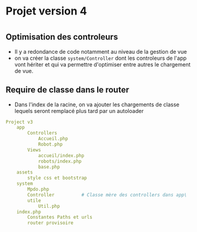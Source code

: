 #
# Projet version 4
#


## Optimisation des controleurs
- Il y a redondance de code notamment au niveau de la gestion de vue
- on va créer la classe `system/Controller` dont les controleurs de l'app vont hériter et qui va permettre d'optimiser entre autres le chargement de vue.
## Require de classe dans le router
- Dans l'index de la racine, on va ajouter les chargements de classe lequels seront remplacé plus tard par un autoloader


```yaml
Project v3
    app  
        Controllers  
            Accueil.php     
            Robot.php        
        Views  
            accueil/index.php   
            robots/index.php  
            base.php           
    assets
        style css et bootstrap 
    system	
        Mpdo.php           
        Controller          # Classe mère des controllers dans app\
        utile
            Util.php               
    index.php  
        Constantes Paths et urls
        router provisoire
```